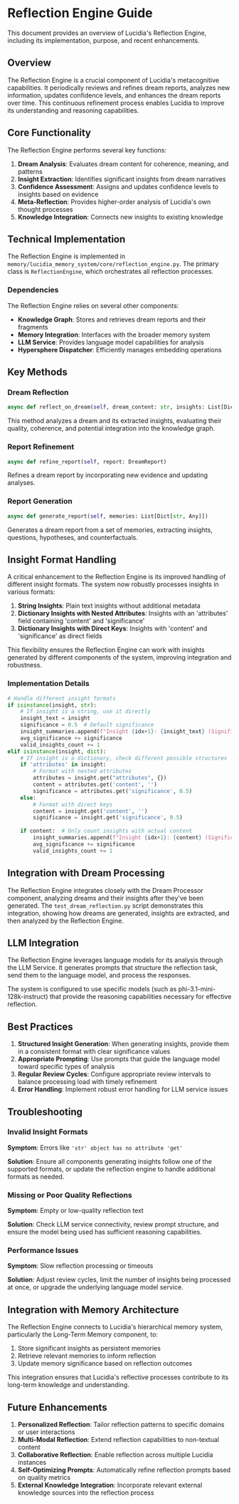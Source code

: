 # Reflection Engine Guide

This document provides an overview of Lucidia's Reflection Engine, including its implementation, purpose, and recent enhancements.

## Overview

The Reflection Engine is a crucial component of Lucidia's metacognitive capabilities. It periodically reviews and refines dream reports, analyzes new information, updates confidence levels, and enhances the dream reports over time. This continuous refinement process enables Lucidia to improve its understanding and reasoning capabilities.

## Core Functionality

The Reflection Engine performs several key functions:

1. **Dream Analysis**: Evaluates dream content for coherence, meaning, and patterns
2. **Insight Extraction**: Identifies significant insights from dream narratives
3. **Confidence Assessment**: Assigns and updates confidence levels to insights based on evidence
4. **Meta-Reflection**: Provides higher-order analysis of Lucidia's own thought processes
5. **Knowledge Integration**: Connects new insights to existing knowledge

## Technical Implementation

The Reflection Engine is implemented in `memory/lucidia_memory_system/core/reflection_engine.py`. The primary class is `ReflectionEngine`, which orchestrates all reflection processes.

### Dependencies

The Reflection Engine relies on several other components:

- **Knowledge Graph**: Stores and retrieves dream reports and their fragments
- **Memory Integration**: Interfaces with the broader memory system
- **LLM Service**: Provides language model capabilities for analysis
- **Hypersphere Dispatcher**: Efficiently manages embedding operations

## Key Methods

### Dream Reflection

```python
async def reflect_on_dream(self, dream_content: str, insights: List[Dict[str, Any]]) -> Dict[str, Any]
```

This method analyzes a dream and its extracted insights, evaluating their quality, coherence, and potential integration into the knowledge graph.

### Report Refinement

```python
async def refine_report(self, report: DreamReport)
```

Refines a dream report by incorporating new evidence and updating analyses.

### Report Generation

```python
async def generate_report(self, memories: List[Dict[str, Any]])
```

Generates a dream report from a set of memories, extracting insights, questions, hypotheses, and counterfactuals.

## Insight Format Handling

A critical enhancement to the Reflection Engine is its improved handling of different insight formats. The system now robustly processes insights in various formats:

1. **String Insights**: Plain text insights without additional metadata
2. **Dictionary Insights with Nested Attributes**: Insights with an 'attributes' field containing 'content' and 'significance'
3. **Dictionary Insights with Direct Keys**: Insights with 'content' and 'significance' as direct fields

This flexibility ensures the Reflection Engine can work with insights generated by different components of the system, improving integration and robustness.

### Implementation Details

```python
# Handle different insight formats
if isinstance(insight, str):
    # If insight is a string, use it directly
    insight_text = insight
    significance = 0.5  # Default significance
    insight_summaries.append(f"Insight {idx+1}: {insight_text} (Significance: {significance:.2f})")
    avg_significance += significance
    valid_insights_count += 1
elif isinstance(insight, dict):
    # If insight is a dictionary, check different possible structures
    if 'attributes' in insight:
        # Format with nested attributes
        attributes = insight.get("attributes", {})
        content = attributes.get('content', '')
        significance = attributes.get('significance', 0.5)
    else:
        # Format with direct keys
        content = insight.get('content', '')
        significance = insight.get('significance', 0.5)
    
    if content:  # Only count insights with actual content
        insight_summaries.append(f"Insight {idx+1}: {content} (Significance: {significance:.2f})")
        avg_significance += significance
        valid_insights_count += 1
```

## Integration with Dream Processing

The Reflection Engine integrates closely with the Dream Processor component, analyzing dreams and their insights after they've been generated. The `test_dream_reflection.py` script demonstrates this integration, showing how dreams are generated, insights are extracted, and then analyzed by the Reflection Engine.

## LLM Integration

The Reflection Engine leverages language models for its analysis through the LLM Service. It generates prompts that structure the reflection task, send them to the language model, and process the responses.

The system is configured to use specific models (such as phi-3.1-mini-128k-instruct) that provide the reasoning capabilities necessary for effective reflection.

## Best Practices

1. **Structured Insight Generation**: When generating insights, provide them in a consistent format with clear significance values
2. **Appropriate Prompting**: Use prompts that guide the language model toward specific types of analysis
3. **Regular Review Cycles**: Configure appropriate review intervals to balance processing load with timely refinement
4. **Error Handling**: Implement robust error handling for LLM service issues

## Troubleshooting

### Invalid Insight Formats

**Symptom**: Errors like `'str' object has no attribute 'get'`

**Solution**: Ensure all components generating insights follow one of the supported formats, or update the reflection engine to handle additional formats as needed.

### Missing or Poor Quality Reflections

**Symptom**: Empty or low-quality reflection text

**Solution**: Check LLM service connectivity, review prompt structure, and ensure the model being used has sufficient reasoning capabilities.

### Performance Issues

**Symptom**: Slow reflection processing or timeouts

**Solution**: Adjust review cycles, limit the number of insights being processed at once, or upgrade the underlying language model service.

## Integration with Memory Architecture

The Reflection Engine connects to Lucidia's hierarchical memory system, particularly the Long-Term Memory component, to:

1. Store significant insights as persistent memories
2. Retrieve relevant memories to inform reflection
3. Update memory significance based on reflection outcomes

This integration ensures that Lucidia's reflective processes contribute to its long-term knowledge and understanding.

## Future Enhancements

1. **Personalized Reflection**: Tailor reflection patterns to specific domains or user interactions
2. **Multi-Modal Reflection**: Extend reflection capabilities to non-textual content
3. **Collaborative Reflection**: Enable reflection across multiple Lucidia instances
4. **Self-Optimizing Prompts**: Automatically refine reflection prompts based on quality metrics
5. **External Knowledge Integration**: Incorporate relevant external knowledge sources into the reflection process
